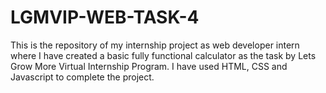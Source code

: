 # LGMVIP-WEB-TASK-4

This is the repository of my internship project as web developer intern where I have created a basic fully functional calculator as the task by Lets Grow More Virtual Internship Program. I have used HTML, CSS and Javascript to complete the project.
